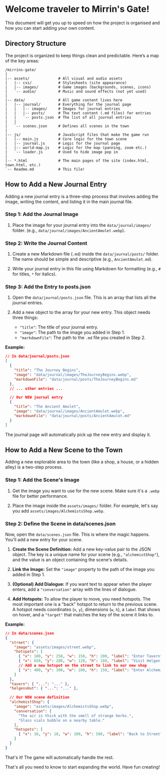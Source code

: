 # Welcome traveler to Mirrin's Gate!

This document will get you up to speed on how the project is organised and how you can start adding your own content.

## Directory Structure
The project is organized to keep things clean and predictable. Here’s a map of the key areas:

```
/mirrins-gate/
|
|-- assets/             # All visual and audio assets
|   |-- css/            # Stylesheets (site appearance)
|   |-- images/         # Game images (backgrounds, scenes, icons)
|   `-- audio/          # Music and sound effects (not yet used)
|
|-- data/               # All game content lives here
|   |-- journal/        # Everything for the journal page
|   |   |-- images/     # Images for journal entries
|   |   |-- posts/      # The text content (.md files) for entries
|   |   `-- posts.json  # The list of all journal entries
|   |
|   `-- scenes.json     # Defines all scenes in the town
|
|-- js/                 # JavaScript files that make the game run
|   |-- main.js         # Core logic for the town scene
|   |-- journal.js      # Logic for the journal page
|   |-- world-map.js    # Logic for the map (panning, zoom etc.)
|   `-- loader.js       # Used to hide image pop in
|
|-- *.html              # The main pages of the site (index.html, town.html, etc.)
`-- Readme.md           # This file!
```


## How to Add a New Journal Entry
Adding a new journal entry is a three-step process that involves adding the image, writing the content, and listing it in the main journal file.

### Step 1: Add the Journal Image
1. Place the image for your journal entry into the `data/journal/images/` folder. (e.g., `data/journal/images/AncientAmulet.webp`).

### Step 2: Write the Journal Content
1. Create a new Markdown file (`.md`) inside the `data/journal/posts/` folder. The name should be simple and descriptive (e.g., `AncientAmulet.md`).

2. Write your journal entry in this file using Markdown for formatting (e.g., `#` for titles, `*` for italics).

### Step 3: Add the Entry to posts.json
1. Open the `data/journal/posts.json` file. This is an array that lists all the journal entries.

2. Add a new object to the array for your new entry. This object needs three things:
   * `"title"`: The title of your journal entry.
   * `"image"`: The path to the image you added in Step 1.
   * `"markdownFile"`: The path to the `.md` file you created in Step 2.

**Example:**

```json
// In data/journal/posts.json
[
  {
    "title": "The Journey Begins",
    "image": "data/journal/images/TheJourneyBegins.webp",
    "markdownFile": "data/journal/posts/TheJourneyBegins.md"
  },
  // ... other entries ...

  // Our NEW journal entry
  {
    "title": "The Ancient Amulet",
    "image": "data/journal/images/AncientAmulet.webp",
    "markdownFile": "data/journal/posts/AncientAmulet.md"
  }
]
```
The journal page will automatically pick up the new entry and display it.

## How to Add a New Scene to the Town
Adding a new explorable area to the town (like a shop, a house, or a hidden alley) is a two-step process.

### Step 1: Add the Scene's Image
1. Get the image you want to use for the new scene. Make sure it's a `.webp` file for better performance.

2. Place the image inside the `assets/images/` folder. For example, let's say you add `assets/images/AlchemistsShop.webp`.

### Step 2: Define the Scene in data/scenes.json
Now, open the `data/scenes.json` file. This is where the magic happens. You'll add a new entry for your scene.

1. **Create the Scene Definition:** Add a new key-value pair to the JSON object. The key is a unique name for your scene (e.g., `"alchemistShop"`), and the value is an object containing the scene's details.

2. **Link the Image:** Set the `"image"` property to the path of the image you added in Step 1.

3. **(Optional) Add Dialogue:** If you want text to appear when the player enters, add a `"conversation"` array with the lines of dialogue.

4. **Add Hotspots:** To allow the player to move, you need hotspots. The most important one is a "back" hotspot to return to the previous scene. A hotspot needs coordinates (`x`, `y`), dimensions (`w`, `h`), a `label` that shows on hover, and a `"target"` that matches the key of the scene it links to.

**Example:**

```json
// In data/scenes.json
{
  "street": {
    "image": "assets/images/street.webp",
    "hotspots": [
      { "x": 100, "y": 250, "w": 150, "h": 200, "label": "Enter Tavern", "target": "tavern" },
      { "x": 650, "y": 280, "w": 120, "h": 180, "label": "Visit Helgen's Hut", "target": "helgensHut" },
      // Add a new hotspot on the street to link to our new shop
      { "x": 400, "y": 300, "w": 100, "h": 150, "label": "Enter Alchemist's Shop", "target": "alchemistShop" }
    ]
  },
  "tavern": { "...": "..." },
  "helgensHut": { "...": "..." },

  // Our NEW scene definition
  "alchemistShop": {
    "image": "assets/images/AlchemistsShop.webp",
    "conversation": [
      "The air is thick with the smell of strange herbs.",
      "Glass vials bubble on a nearby table."
    ],
    "hotspots": [
      { "x": 10, "y": 10, "w": 100, "h": 580, "label": "Back to Street", "target": "street" }
    ]
  }
}
```
That's it! The game will automatically handle the rest.

That's all you need to know to start expanding the world. Have fun creating!
